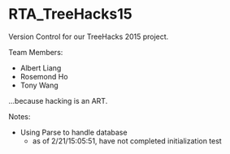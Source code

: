 # RTA_TreeHacks15
Version Control for our TreeHacks 2015 project.

Team Members:
- Albert Liang
- Rosemond Ho
- Tony Wang

...because hacking is an ART.



Notes:
- Using Parse to handle database
	- as of 2/21/15:05:51, have not completed initialization test



